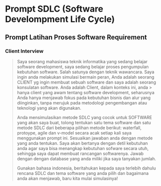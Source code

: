 # Prompt SDLC (Software Develompment Life Cycle)
## Prompt Latihan Proses Software Requirement
### Client Interview
> Saya seorang mahasiswa teknik informatika yang sedang belajar software development, saya sedang belajar proses pengumpulan kebutuhan software. Salah satunya dengan teknik wawancara. 
> Saya ingin anda melakukan simulasi bermain peran, Anda adalah seorang CLIENT yg ingin membuat sebuah software dan saya adalah seorang konsulatan software. Anda adalah Client, dalam konteks ini, anda > hanya client yang awam tentang software development, seharusnya Anda hanya menjawab fokus pada kebutuhan bisnis dan alur yang diinginkan, tanpa merujuk pada metodologi pengembangan atau teknologi yang akan digunakan.
>  
> Anda mensimulasikan metode SDLC yang cocok untuk SOFTWARE yang akan saya buat, tolong tentukan satu tema software dan satu metode SDLC dari beberapa pilihan metode berikut: waterfall, protoype, agile dan v-model secara acak setiap kali saya menggunakan prompt ini. Sesuaikan jawaban anda dengan metode yang anda tentukan.
> Saya akan bertanya dengan detil kebutuhan anda agar saya bisa menangkap kebutuhan sofware secara utuh, sehingga saya dapat membuat rancangan softwarenya. 
> Jawab dengan dengan database yang anda miliki jika saya tanyakan jumlah.
>
> Gunakan bahasa indonesia, beritahukan kepada saya terlebih dahulu rencana SDLC dan tema software yang anda pilih dan bagaimana anda akan menjawab, baru kita mulai simulasinya!
